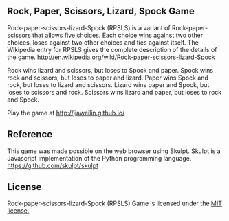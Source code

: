 ## Rock, Paper, Scissors, Lizard, Spock Game
Rock-paper-scissors-lizard-Spock (RPSLS) is a variant of Rock-paper-scissors that allows five choices. Each choice wins against two other choices, loses against two other choices and ties against itself. The Wikipedia entry for RPSLS gives the complete description of the details of the game. http://en.wikipedia.org/wiki/Rock-paper-scissors-lizard-Spock

Rock wins lizard and scissors, but loses to Spock and paper. Spock wins rock and scissors, but loses to paper and lizard. Paper wins Spock and rock, but loses to lizard and scissors. Lizard wins paper and Spock, but loses to scissors and rock. Scissors wins lizard and paper, but loses to rock and Spock.

Play the game at http://jiaweilin.github.io/

## Reference
This game was made possible on the web browser using Skulpt. Skulpt is a Javascript implementation of the Python programming language. https://github.com/skulpt/skulpt

## License
Rock-paper-scissors-lizard-Spock (RPSLS) Game is licensed under the [MIT license.](https://github.com/JiaweiLin/JiaweiLin.github.io/blob/master/LICENSE.txt)
